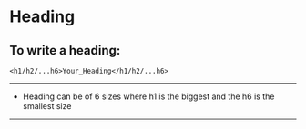 # Heading

## To write a heading:
```
<h1/h2/...h6>Your_Heading</h1/h2/...h6>
```

---

* Heading can be of 6 sizes where h1 is the biggest and the h6 is the smallest size

---
